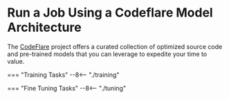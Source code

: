 # Run a Job Using a Codeflare Model Architecture

The [CodeFlare](https://codeflare.dev) project offers a curated
collection of optimized source code and pre-trained models that you
can leverage to expedite your time to value.

=== "Training Tasks"
    --8<-- "./training"

=== "Fine Tuning Tasks"
    --8<-- "./tuning"
